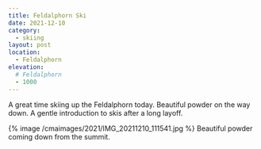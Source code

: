 ```yaml
---
title: Feldalphorn Ski
date: 2021-12-10
category:
  - skiing
layout: post
location:
  - Feldalphorn
elevation:
  # Feldalphorn
  - 1000
---
```


A great time skiing up the Feldalphorn today. Beautiful powder on the way down.
A gentle introduction to skis after a long layoff.

{% image /cmaimages/2021/IMG_20211210_111541.jpg %}
Beautiful powder coming down from the summit.
